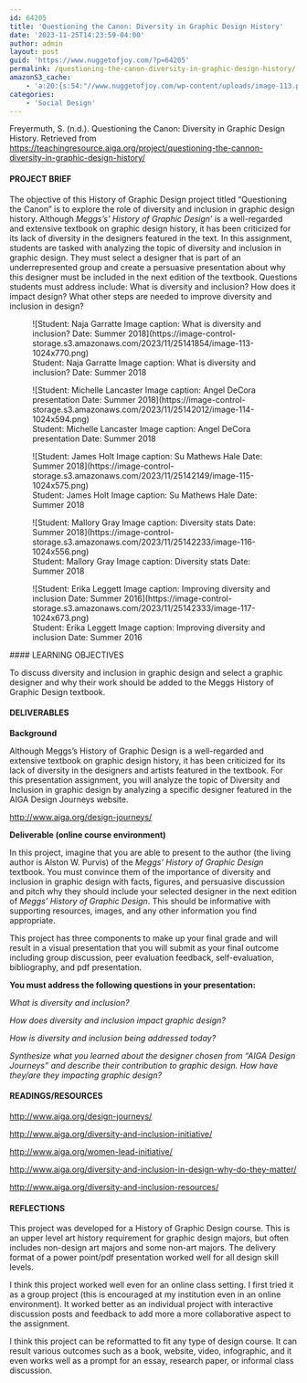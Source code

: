 ```yaml
---
id: 64205
title: 'Questioning the Canon: Diversity in Graphic Design History'
date: '2023-11-25T14:23:59-04:00'
author: admin
layout: post
guid: 'https://www.nuggetofjoy.com/?p=64205'
permalink: /questioning-the-canon-diversity-in-graphic-design-history/
amazonS3_cache:
    - 'a:20:{s:54:"//www.nuggetofjoy.com/wp-content/uploads/image-113.png";a:2:{s:2:"id";i:64206;s:11:"source_type";s:13:"media-library";}s:63:"//www.nuggetofjoy.com/wp-content/uploads/image-113-1024x770.png";a:2:{s:2:"id";i:64206;s:11:"source_type";s:13:"media-library";}s:71:"//image-control-storage.s3.amazonaws.com/2023/11/25141854/image-113.png";a:2:{s:2:"id";i:64206;s:11:"source_type";s:13:"media-library";}s:80:"//image-control-storage.s3.amazonaws.com/2023/11/25141854/image-113-1024x770.png";a:2:{s:2:"id";i:64206;s:11:"source_type";s:13:"media-library";}s:54:"//www.nuggetofjoy.com/wp-content/uploads/image-114.png";a:2:{s:2:"id";i:64207;s:11:"source_type";s:13:"media-library";}s:63:"//www.nuggetofjoy.com/wp-content/uploads/image-114-1024x594.png";a:2:{s:2:"id";i:64207;s:11:"source_type";s:13:"media-library";}s:71:"//image-control-storage.s3.amazonaws.com/2023/11/25142012/image-114.png";a:2:{s:2:"id";i:64207;s:11:"source_type";s:13:"media-library";}s:80:"//image-control-storage.s3.amazonaws.com/2023/11/25142012/image-114-1024x594.png";a:2:{s:2:"id";i:64207;s:11:"source_type";s:13:"media-library";}s:54:"//www.nuggetofjoy.com/wp-content/uploads/image-115.png";a:2:{s:2:"id";i:64208;s:11:"source_type";s:13:"media-library";}s:63:"//www.nuggetofjoy.com/wp-content/uploads/image-115-1024x575.png";a:2:{s:2:"id";i:64208;s:11:"source_type";s:13:"media-library";}s:71:"//image-control-storage.s3.amazonaws.com/2023/11/25142149/image-115.png";a:2:{s:2:"id";i:64208;s:11:"source_type";s:13:"media-library";}s:80:"//image-control-storage.s3.amazonaws.com/2023/11/25142149/image-115-1024x575.png";a:2:{s:2:"id";i:64208;s:11:"source_type";s:13:"media-library";}s:54:"//www.nuggetofjoy.com/wp-content/uploads/image-116.png";a:2:{s:2:"id";i:64209;s:11:"source_type";s:13:"media-library";}s:63:"//www.nuggetofjoy.com/wp-content/uploads/image-116-1024x556.png";a:2:{s:2:"id";i:64209;s:11:"source_type";s:13:"media-library";}s:71:"//image-control-storage.s3.amazonaws.com/2023/11/25142233/image-116.png";a:2:{s:2:"id";i:64209;s:11:"source_type";s:13:"media-library";}s:80:"//image-control-storage.s3.amazonaws.com/2023/11/25142233/image-116-1024x556.png";a:2:{s:2:"id";i:64209;s:11:"source_type";s:13:"media-library";}s:54:"//www.nuggetofjoy.com/wp-content/uploads/image-117.png";a:2:{s:2:"id";i:64210;s:11:"source_type";s:13:"media-library";}s:63:"//www.nuggetofjoy.com/wp-content/uploads/image-117-1024x673.png";a:2:{s:2:"id";i:64210;s:11:"source_type";s:13:"media-library";}s:71:"//image-control-storage.s3.amazonaws.com/2023/11/25142333/image-117.png";a:2:{s:2:"id";i:64210;s:11:"source_type";s:13:"media-library";}s:80:"//image-control-storage.s3.amazonaws.com/2023/11/25142333/image-117-1024x673.png";a:2:{s:2:"id";i:64210;s:11:"source_type";s:13:"media-library";}}'
categories:
    - 'Social Design'
---
```


Freyermuth, S. (n.d.). Questioning the Canon: Diversity in Graphic Design History. Retrieved from https://teachingresource.aiga.org/project/questioning-the-cannon-diversity-in-graphic-design-history/

#### PROJECT BRIEF

The objective of this History of Graphic Design project titled “Questioning the Canon” is to explore the role of diversity and inclusion in graphic design history. Although *Meggs’s’ History of Graphic Design’* is a well-regarded and extensive textbook on graphic design history, it has been criticized for its lack of diversity in the designers featured in the text. In this assignment, students are tasked with analyzing the topic of diversity and inclusion in graphic design. They must select a designer that is part of an underrepresented group and create a persuasive presentation about why this designer must be included in the next edition of the textbook. Questions students must address include: What is diversity and inclusion? How does it impact design? What other steps are needed to improve diversity and inclusion in design?

<figure class="wp-block-image aligncenter size-large">![Student: Naja Garratte
Image caption: What is diversity and inclusion?
Date: Summer 2018](https://image-control-storage.s3.amazonaws.com/2023/11/25141854/image-113-1024x770.png)<figcaption class="wp-element-caption">Student: Naja Garratte  
Image caption: What is diversity and inclusion?  
Date: Summer 2018</figcaption></figure><figure class="wp-block-image aligncenter size-large">![Student: Michelle Lancaster
Image caption: Angel DeCora presentation
Date: Summer 2018](https://image-control-storage.s3.amazonaws.com/2023/11/25142012/image-114-1024x594.png)<figcaption class="wp-element-caption">Student: Michelle Lancaster  
Image caption: Angel DeCora presentation  
Date: Summer 2018</figcaption></figure><figure class="wp-block-image aligncenter size-large">![Student: James Holt
Image caption: Su Mathews Hale
Date: Summer 2018](https://image-control-storage.s3.amazonaws.com/2023/11/25142149/image-115-1024x575.png)<figcaption class="wp-element-caption">Student: James Holt  
Image caption: Su Mathews Hale  
Date: Summer 2018</figcaption></figure><figure class="wp-block-image aligncenter size-large">![Student: Mallory Gray
Image caption: Diversity stats
Date: Summer 2018](https://image-control-storage.s3.amazonaws.com/2023/11/25142233/image-116-1024x556.png)<figcaption class="wp-element-caption">Student: Mallory Gray  
Image caption: Diversity stats  
Date: Summer 2018</figcaption></figure><figure class="wp-block-image aligncenter size-large">![Student: Erika Leggett
Image caption: Improving diversity and inclusion
Date: Summer 2016](https://image-control-storage.s3.amazonaws.com/2023/11/25142333/image-117-1024x673.png)<figcaption class="wp-element-caption">Student: Erika Leggett  
Image caption: Improving diversity and inclusion  
Date: Summer 2016</figcaption></figure>#### LEARNING OBJECTIVES

To discuss diversity and inclusion in graphic design and select a graphic designer and why their work should be added to the Meggs History of Graphic Design textbook.

#### DELIVERABLES

**Background**

Although Meggs’s History of Graphic Design is a well-regarded and extensive textbook on graphic design history, it has been criticized for its lack of diversity in the designers and artists featured in the textbook. For this presentation assignment, you will analyze the topic of Diversity and Inclusion in graphic design by analyzing a specific designer featured in the AIGA Design Journeys website.

<http://www.aiga.org/design-journeys/>

**Deliverable (online course environment)**

In this project, imagine that you are able to present to the author (the living author is Alston W. Purvis) of the *Meggs’ History of Graphic Design* textbook. You must convince them of the importance of diversity and inclusion in graphic design with facts, figures, and persuasive discussion and pitch why they should include your selected designer in the next edition of *Meggs’ History of Graphic Design*. This should be informative with supporting resources, images, and any other information you find appropriate.

This project has three components to make up your final grade and will result in a visual presentation that you will submit as your final outcome including group discussion, peer evaluation feedback, self-evaluation, bibliography, and pdf presentation.

**You must address the following questions in your presentation:**

*What is diversity and inclusion?*

*How does diversity and inclusion impact graphic design?*

*How is diversity and inclusion being addressed today?*

*Synthesize what you learned about the designer chosen from “AIGA Design Journeys” and describe their contribution to graphic design. How have they/are they impacting graphic design?*

#### READINGS/RESOURCES

<http://www.aiga.org/design-journeys/>

<http://www.aiga.org/diversity-and-inclusion-initiative/>

<http://www.aiga.org/women-lead-initiative/>

<http://www.aiga.org/diversity-and-inclusion-in-design-why-do-they-matter/>

<http://www.aiga.org/diversity-and-inclusion-resources/>

#### REFLECTIONS

This project was developed for a History of Graphic Design course. This is an upper level art history requirement for graphic design majors, but often includes non-design art majors and some non-art majors. The delivery format of a power point/pdf presentation worked well for all design skill levels.

I think this project worked well even for an online class setting. I first tried it as a group project (this is encouraged at my institution even in an online environment). It worked better as an individual project with interactive discussion posts and feedback to add more a more collaborative aspect to the assignment.

I think this project can be reformatted to fit any type of design course. It can result various outcomes such as a book, website, video, infographic, and it even works well as a prompt for an essay, research paper, or informal class discussion.